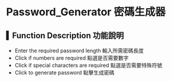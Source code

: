 # Password_Generator 密碼生成器
## ▍Function Description 功能說明
* Enter the required password length  輸入所需密碼長度
* Click if numbers are required  點選是否需要數字
* Click if special characters are required  點選是否需要特殊符號
* Click to generate password  點擊生成密碼
